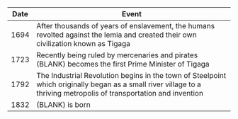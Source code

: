 |Date|Event|
|---|---|
| 1694 | After thousands of years of enslavement, the humans revolted against the lemia and created their own civilization known as Tigaga | 
| 1723 | Recently being ruled by mercenaries and pirates (BLANK) becomes the first Prime Minister of Tigaga |
| 1792 | The Industrial Revolution begins in the town of Steelpoint which originally began as a small river village to a thriving metropolis of transportation and invention | 
| 1832 | (BLANK) is born |
